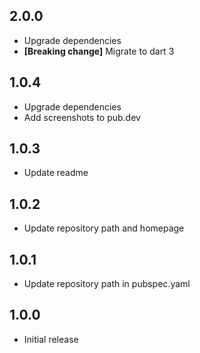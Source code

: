 ## 2.0.0

* Upgrade dependencies
* **[Breaking change]** Migrate to dart 3

## 1.0.4

* Upgrade dependencies
* Add screenshots to pub.dev

## 1.0.3

* Update readme

## 1.0.2

* Update repository path and homepage

## 1.0.1

* Update repository path in pubspec.yaml

## 1.0.0

* Initial release

